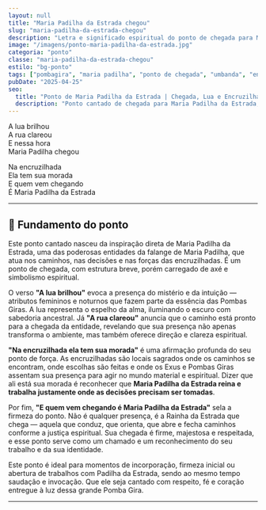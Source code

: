 ```yaml
---
layout: null
title: "Maria Padilha da Estrada chegou"
slug: "maria-padilha-da-estrada-chegou"
description: "Letra e significado espiritual do ponto de chegada para Maria Padilha da Estrada, destacando elementos da lua, rua e encruzilhada nas giras de Umbanda."
image: "/imagens/ponto-maria-padilha-da-estrada.jpg"
categoria: "ponto"
classe: "maria-padilha-da-estrada-chegou"
estilo: "bg-ponto"
tags: ["pombagira", "maria padilha", "ponto de chegada", "umbanda", "encruzilhada", "gira"]
pubDate: "2025-04-25"
seo:
  title: "Ponto de Maria Padilha da Estrada | Chegada, Lua e Encruzilhada"
  description: "Ponto cantado de chegada para Maria Padilha da Estrada, com elementos simbólicos da lua, rua e encruzilhada. Ponto original recebido mediunicamente."
---
```



A lua brilhou  
A rua clareou  
E nessa hora  
Maria Padilha chegou  

Na encruzilhada  
Ela tem sua morada  
E quem vem chegando  
É Maria Padilha da Estrada

---

## 🌺 Fundamento do ponto

Este ponto cantado nasceu da inspiração direta de Maria Padilha da Estrada, uma das poderosas entidades da falange de Maria Padilha, que atua nos caminhos, nas decisões e nas forças das encruzilhadas. É um ponto de chegada, com estrutura breve, porém carregado de axé e simbolismo espiritual.

O verso **"A lua brilhou"** evoca a presença do mistério e da intuição — atributos femininos e noturnos que fazem parte da essência das Pombas Giras. A lua representa o espelho da alma, iluminando o escuro com sabedoria ancestral. Já **"A rua clareou"** anuncia que o caminho está pronto para a chegada da entidade, revelando que sua presença não apenas transforma o ambiente, mas também oferece direção e clareza espiritual.

**"Na encruzilhada ela tem sua morada"** é uma afirmação profunda do seu ponto de força. As encruzilhadas são locais sagrados onde os caminhos se encontram, onde escolhas são feitas e onde os Exus e Pombas Giras assentam sua presença para agir no mundo material e espiritual. Dizer que ali está sua morada é reconhecer que **Maria Padilha da Estrada reina e trabalha justamente onde as decisões precisam ser tomadas**.

Por fim, **"E quem vem chegando é Maria Padilha da Estrada"** sela a firmeza do ponto. Não é qualquer presença, é a Rainha da Estrada que chega — aquela que conduz, que orienta, que abre e fecha caminhos conforme a justiça espiritual. Sua chegada é firme, majestosa e respeitada, e esse ponto serve como um chamado e um reconhecimento do seu trabalho e da sua identidade.

Este ponto é ideal para momentos de incorporação, firmeza inicial ou abertura de trabalhos com Padilha da Estrada, sendo ao mesmo tempo saudação e invocação. Que ele seja cantado com respeito, fé e coração entregue à luz dessa grande Pomba Gira.

---

